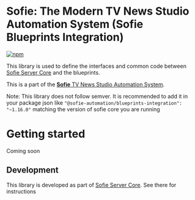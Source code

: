 # Sofie: The Modern TV News Studio Automation System (Sofie Blueprints Integration)

[![npm](https://img.shields.io/npm/v/@sofie-automation/blueprints-integration)](https://www.npmjs.com/package/@sofie-automation/blueprints-integration)

This library is used to define the interfaces and common code between [Sofie Server Core](https://github.com/Sofie-Automation/sofie-core) and the blueprints.

This is a part of the [**Sofie** TV News Studio Automation System](https://github.com/Sofie-Automation/Sofie-TV-automation/).

Note: This library does not follow semver. It is recommended to add it in your package json like `"@sofie-automation/blueprints-integration": "~1.16.0"` matching the version of sofie core you are running

# Getting started

Coming soon

## Development

This library is developed as part of [Sofie Server Core](https://github.com/Sofie-Automation/sofie-core). See there for instructions
